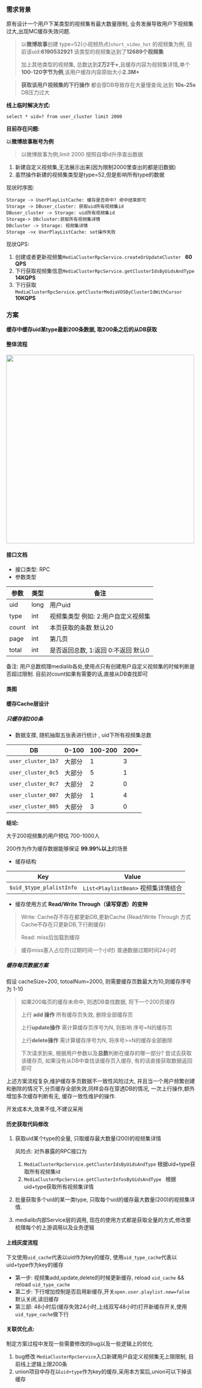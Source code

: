 ### 需求背景

原有设计一个用户下某类型的视频集有最大数量限制, 业务发展导致用户下视频集过大,出现MC缓存失效问题.

> 以**微博故事**创建 type=52(小视频热点)`short_video_hot` 的视频集为例, 目前该uid:**6190532921** 该类型的视频集达到了**12689个视频集**
> 
> 加上其他类型的视频集, 总数达到**2万2千+**,且缓存内容为视频集详情,单个**100-120字节为例**,该用户缓存内容原始大小**2.3M+**

> **获取该用户视频集的下行操作** 都会穿DB导致存在大量慢查询,达到 **10s-25s** DB压力过大



**线上临时解决方式:** 

`select * uid=? from user_cluster limit 2000`

**目前存在问题:** 

以**微博故事账号为例**

> 以微博故事为例,limit 2000 按照自增id升序查出数据

1. 新建自定义视频集,无法展示出来(因为限制2000里查出的都是旧数据)
2. 虽然操作新建的视频集类型是type=52,但是影响所有type的数据


现状时序图:

```plantuml
Storage -> UserPlayListCache: 缓存是否命中? 命中结束即可
Storage -> DBuser_cluster: 获取uid所有视频集id
DBuser_cluster -> Storage: uid所有视频集id
Storage-> DBcluster:获取所有视频集详情
DBcluster -> Storage: 视频集详情
Storage ->x UserPlayListCache: set操作失败
```

现状QPS:

1. 创建或者更新视频集`MediaClusterRpcService.createOrUpdateCluster ` **60 QPS**
2. 下行获取视频集信息`MediaClusterRpcService.getClusterIdsByUidsAndType`  **14KQPS**
3. 下行获取`MediaClusterRpcService.getClusterMediaVOSByClusterIdWithCursor ` **10KQPS**

### 方案

**缓存中缓存uid某type最新200条数据, 取200条之后的从DB获取**

#### 整体流程

<img src=uploads/797c12a152ccd815e179ba7dbb95f873/image.png width=500 height=500 />


#### 接口文档

- 接口类型: RPC
- 参数类型

|  参数   | 类型 |  备注 |
|  ----  | ----  | ---- |
| uid   | long | 用户uid |
| type  | int | 视频集类型 例如: 2:用户自定义视频集  |
| count | int | 本页获取的条数  默认20 |
| page  | int | 第几页  |
| total | int | 是否返回总数, 1:返回 0:不返回  默认0 |

备注:  用户总数梳理medialib各处,使用点只有创建用户自定义视频集的时候判断是否超过限制. 目前对count如果有需要的话,直接从DB查找即可


#### 类图

                                              
#### 缓存Cache层设计

##### 只缓存前200条

- 数据支撑, 随机抽取五张表进行统计 , uid下所有视频集总数

|  DB   | 0-100 |  100-200 | 200+  |
|  ----  | ----  | ---- | ---- |
| `user_cluster_1b7`  | 大部分 | 1 | 3|
| `user_cluster_0c5`  | 大部分 | 5 | 1
| `user_cluster_0c7`  | 大部分 | 2 | 0
| `user_cluster_007`  | 大部分 | 1 | 4
| `user_cluster_005`  | 大部分 | 3 | 0

**结论:**

大于200视频集的用户预估 700-1000人

200作为作为缓存数据能够保证 **99.99%以上**的场景


- 缓存结构

|  Key  | Value|
|  ----  | ----  | 
| `$uid_$type_plalistInfo`  | `List<PlaylistBean>` 视频集详情结合 |

- 缓存使用方式 **Read/Write Through（读写穿透）的变种**

>Write: Cache存不存在都更新DB,更新Cache  (Read/Write Through 方式Cache不存在只更新DB,下行刷缓存)
>
>Read: miss后加载到缓存

> 缓存miss塞入占位符(过期时间一个小时)
> 普通数据过期时间24小时


##### 缓存每页数据方案

假设 cacheSize=200, totoalNum=2000, 则需要缓存页数最大为10,则缓存序号为 1-10

> 如果200每页的缓存未命中, 则透DB查找数据, 将下一个200页缓存
> 
> 上行 **add 操作** 所有缓存页失效, 删除全部缓存页
> 
> 上行**update操作** 需计算缓存页序号为N, 则影响 序号=N的缓存页
> 
> 上行**delete操作** 需计算缓存序号为N, 将序号>=N的缓存全部删除
> 
>  下次请求到来, 根据用户参数以及**总数**判断在缓存的哪一部分? 尝试去获取该缓存页, 如果没有从DB中查找该缓存页入缓存, 有的话直接获取数据返回即可

上述方案流程复杂,维护缓存多页数据不一致性风险过大, 并且当一个用户频繁创建和删除的情况下,分页缓存全部失效,同样会存在穿透DB的情况, 一次上行操作,额外增加多次缓存判断有无, 缓存一致性维护的操作.

开发成本大,效果不佳,不建议采用


#### 历史获取代码修改

1. 获取uid某个type的全量, 只取缓存最大数量(200)的视频集详情
	
	风险点: 对外暴露的RPC接口为 
	1. `MediaClusterRpcService.getClusterIdsByUidsAndType` 根据uid+type获取所有视频集id
	2. `MediaClusterRpcService.getClusterInfosByUidsAndType ` 根据uid+type获取所有视频集详情
    
2. 批量获取多个uid的某一类type, 只取每个uid的缓存最大数量(200)的视频集详情. 
3.   medialib内部Service层的调用, 现在的使用方式都是获取全量的方式,修改要梳理每个的上游调用以及业务逻辑

	

#### 上线灰度流程

下文使用`uid_cache`代表以uid作为key的缓存, 使用`uid_type_cache`代表以uid+type作为key的缓存

* 第一步: 视频集add,update,delete的时候更新缓存, reload `uid_cache` && reload `uid_type_cache`
* 第二步: 下行增加控制是否启用新缓存,开关`open.user.playlist.new=false` 默认关闭,读旧缓存
* 第三部: 48小时后(缓存失效24小时,上线双写48小时)打开新缓存开关,使用`uid_type_cache`做下行


#### 关联优化点:

制定方案过程中发现一些需要修改的bug以及一些逻辑上的优化

1. bug修改 `MediaClusterRpcService`入口新建用户自定义视频集无上限限制, 目前线上逻辑上限200条
2. union项目中存在以`uid+type`作为key的缓存,采用本方案后,union可以下掉该缓存